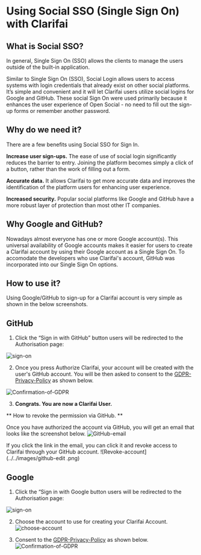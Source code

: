 # Using Social SSO (Single Sign On) with Clarifai

## What is Social SSO?

In general, Single Sign On (SSO) allows the clients to manage the users outside of the built-in application. 

Similar to Single Sign On (SSO), Social Login allows users to access systems with login credentials that already exist on other social platforms. It’s simple and convenient and it will let Clarifai users utilize social logins for Google and GitHub. These social Sign On were used primarily because it enhances the user experience of Open Social - no need to fill out the sign-up forms or remember another password. 


## Why do we need it?

There are a few benefits using Social SSO for Sign In.

**Increase user sign-ups.** The ease of use of social login significantly reduces the barrier to entry. Joining the platform becomes simply a click of a button, rather than the work of filling out a form.

**Accurate data.** It allows Clarifai to get more accurate data and improves the identification of the platform users for enhancing user experience. 

**Increased security.** Popular social platforms like Google and GitHub have a more robust layer of protection than most other IT companies. 


## Why Google and GitHub? 

Nowadays almost everyone has one or more Google account(s). This universal availability of Google accounts makes it easier for users to create a Clarifai account by using their Google account as a Single Sign On. To accomodate the developers who use Clarifai's account, GitHub was incorporated into our Single Sign On options. 


## How to use it?

Using Google/GitHub to sign-up for a Clarifai account is very simple as shown in the below screenshots.


## GitHub
1. Click the “Sign in with GitHub” button users will be redirected to the Authorisation page:

![sign-on](../../images/sso-options.png)


2. Once you press Authorize Clarifai, your account will be created with the user's GitHub account. You will be then asked to consent to the [GDPR-Privacy-Policy](https://www.clarifai.com/privacy-policy) as shown below.

![Confirmation-of-GDPR](../../images/confirmation.png)

3. **Congrats. You are now a Clarifai User.**

** How to revoke the permission via GitHub. ** 

Once you have authorized the account via GitHub, you will get an email that looks like the screenshot below.
![GitHub-email](../../images/confirmation_email.png)

If you click the link in the email, you can click it and revoke access to Clarifai through your GitHub account. 
![Revoke-account](../../images/github-edit .png)

## Google

1. Click the “Sign in with Google button users will be redirected to the Authorisation page:

![sign-on](../../images/sso-options.png)

2. Choose the account to use for creating your Clarifai Account. 
![choose-account](../../images/choose_account.png)

3. Consent to the [GDPR-Privacy-Policy](https://www.clarifai.com/privacy-policy) as shown below.
![Confirmation-of-GDPR](../../images/confirmation.png)


